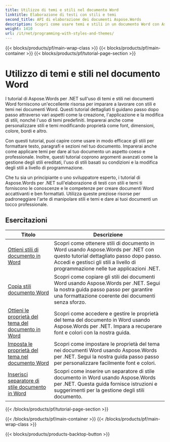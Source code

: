 ```yaml
---
title: Utilizzo di temi e stili nel documento Word
linktitle: Elaborazione di testi con stili e temi
second_title: API di elaborazione dei documenti Aspose.Words
description: Scopri come usare temi e stili in un documento Word con Aspose.Words per .NET. Scopri come creare, applicare e personalizzare stili e temi nei tuoi documenti Word con tutorial passo dopo passo ed esempi di codice C#.
weight: 1410
url: /it/net/programming-with-styles-and-themes/
---
```


{{< blocks/products/pf/main-wrap-class >}}
{{< blocks/products/pf/main-container >}}
{{< blocks/products/pf/tutorial-page-section >}}

# Utilizzo di temi e stili nel documento Word

I tutorial di Aspose.Words per .NET sull'uso di temi e stili nei documenti Word forniscono un'eccellente risorsa per imparare a lavorare con stili e temi nei documenti Word. Questi tutorial dettagliati ti guidano passo dopo passo attraverso vari aspetti come la creazione, l'applicazione e la modifica di stili, nonché l'uso di temi predefiniti. Imparerai anche come personalizzare stili e temi modificando proprietà come font, dimensioni, colore, bordi e altro.

Con questi tutorial, puoi capire come usare in modo efficace gli stili per formattare testo, paragrafi e sezioni nel tuo documento. Imparerai anche come applicare temi per dare al tuo documento un aspetto coeso e professionale. Inoltre, questi tutorial coprono argomenti avanzati come la gestione degli stili ereditati, l'uso di stili basati su condizioni e la modifica degli stili a livello di programmazione.

Che tu sia un principiante o uno sviluppatore esperto, i tutorial di Aspose.Words per .NET sull'elaborazione di testi con stili e temi ti forniscono le conoscenze e le competenze per creare documenti Word accattivanti e ben formattati. Utilizza queste preziose risorse per padroneggiare l'arte di manipolare stili e temi e dare ai tuoi documenti un tocco professionale.

 ## Esercitazioni
| Titolo | Descrizione |
| --- | --- |
| [Ottieni stili di documento in Word](./access-styles/) | Scopri come ottenere stili di documento in Word usando Aspose.Words per .NET con questo tutorial dettagliato passo dopo passo. Accedi e gestisci gli stili a livello di programmazione nelle tue applicazioni .NET. |
| [Copia stili documento Word](./copy-styles/) | Scopri come copiare gli stili dei documenti Word usando Aspose.Words per .NET. Segui la nostra guida passo passo per garantire una formattazione coerente dei documenti senza sforzo. |
| [Ottieni le proprietà del tema del documento in Word](./get-theme-properties/) | Scopri come accedere e gestire le proprietà del tema del documento in Word usando Aspose.Words per .NET. Impara a recuperare font e colori con la nostra guida. |
| [Imposta le proprietà del tema nel documento Word](./set-theme-properties/) | Scopri come impostare le proprietà del tema nei documenti Word usando Aspose.Words per .NET. Segui la nostra guida passo passo per personalizzare facilmente font e colori. |
| [Inserisci separatore di stile documento in Word](./insert-style-separator/) | Scopri come inserire un separatore di stile documento in Word usando Aspose.Words per .NET. Questa guida fornisce istruzioni e suggerimenti per la gestione degli stili documento. |
{{< /blocks/products/pf/tutorial-page-section >}}

{{< /blocks/products/pf/main-container >}}
{{< /blocks/products/pf/main-wrap-class >}}

{{< blocks/products/products-backtop-button >}}
